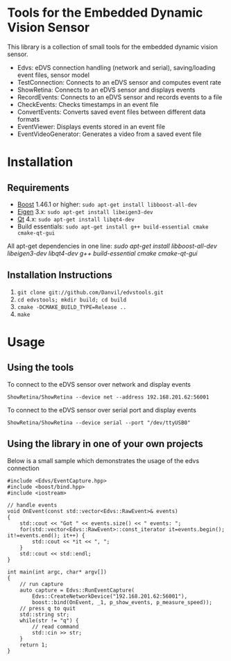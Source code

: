 # Tools for the Embedded Dynamic Vision Sensor

This library is a collection of small tools for the embedded dynamic vision sensor.

* Edvs: eDVS connection handling (network and serial), saving/loading event files, sensor model
* TestConnection: Connects to an eDVS sensor and computes event rate
* ShowRetina: Connects to an eDVS sensor and displays events
* RecordEvents: Connects to an eDVS sensor and records events to a file
* CheckEvents: Checks timestamps in an event file
* ConvertEvents: Converts saved event files between different data formats
* EventViewer: Displays events stored in an event file
* EventVideoGenerator: Generates a video from a saved event file


# Installation

## Requirements

* [Boost](http://www.boost.org/) 1.46.1 or higher: `sudo apt-get install libboost-all-dev`
* [Eigen](http://eigen.tuxfamily.org) 3.x: `sudo apt-get install libeigen3-dev`
* [Qt](http://qt.nokia.com/) 4.x: `sudo apt-get install libqt4-dev`
* Build essentials: `sudo apt-get install g++ build-essential cmake cmake-qt-gui`

All apt-get dependencies in one line: *sudo apt-get install libboost-all-dev libeigen3-dev libqt4-dev g++ build-essential cmake cmake-qt-gui*

## Installation Instructions

1. `git clone git://github.com/Danvil/edvstools.git`
2. `cd edvstools; mkdir build; cd build`
3. `cmake -DCMAKE_BUILD_TYPE=Release ..`
4. `make`


# Usage

## Using the tools

To connect to the eDVS sensor over network and display events

	ShowRetina/ShowRetina --device net --address 192.168.201.62:56001

To connect to the eDVS sensor over serial port and display events

	ShowRetina/ShowRetina --device serial --port "/dev/ttyUSB0"

## Using the library in one of your own projects

Below is a small sample which demonstrates the usage of the edvs connection

	#include <Edvs/EventCapture.hpp>
	#include <boost/bind.hpp>
	#include <iostream>

	// handle events
	void OnEvent(const std::vector<Edvs::RawEvent>& events)
	{
		std::cout << "Got " << events.size() << " events: ";
		for(std::vector<Edvs::RawEvent>::const_iterator it=events.begin(); it!=events.end(); it++) {
			std::cout << *it << ", ";
		}
		std::cout << std::endl;
	}

	int main(int argc, char* argv[])
	{
		// run capture
		auto capture = Edvs::RunEventCapture(
			Edvs::CreateNetworkDevice("192.168.201.62:56001"),
			boost::bind(OnEvent, _1, p_show_events, p_measure_speed));
		// press q to quit
		std::string str;
		while(str != "q") {
			// read command
			std::cin >> str;
		}
		return 1;
	}
